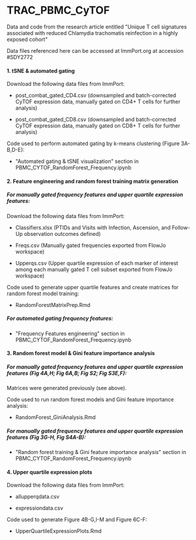 # TRAC_PBMC_CyTOF

Data and code from the research article entitled "Unique T cell signatures associated with reduced Chlamydia trachomatis reinfection in a highly exposed cohort"

Data files referenced here can be accessed at ImmPort.org at accession \#SDY2772

#### 1. tSNE & automated gating

Download the following data files from ImmPort:

-   post_combat_gated_CD4.csv (downsampled and batch-corrected CyTOF expression data, manually gated on CD4+ T cells for further analysis)

-   post_combat_gated_CD8.csv (downsampled and batch-corrected CyTOF expression data, manually gated on CD8+ T cells for further analysis)

Code used to perform automated gating by k-means clustering (Figure 3A-B,D-E):

-   "Automated gating & tSNE visualization" section in PBMC_CYTOF_RandomForest_Frequency.ipynb 

#### 2. Feature engineering and random forest training matrix generation

##### For manually gated frequency features and upper quartile expression features:

Download the following data files from ImmPort:

-   Classifiers.xlsx (PTIDs and Visits with Infection, Ascension, and Follow-Up observation outcomes defined)

-   Freqs.csv (Manually gated frequencies exported from FlowJo workspace)

-   Upperqs.csv (Upper quartile expression of each marker of interest among each manually gated T cell subset exported from FlowJo workspace)

Code used to generate upper quartile features and create matrices for random forest model training:

-   RandomForestMatrixPrep.Rmd

##### For automated gating frequency features:

-   "Frequency Features engineering" section in PBMC_CYTOF_RandomForest_Frequency.ipynb 

#### 3. Random forest model & Gini feature importance analysis

##### For manually gated frequency features and upper quartile expression features (Fig 4A,H; Fig 6A,B; Fig S2; Fig S3E,F):

Matrices were generated previously (see above).

Code used to run random forest models and Gini feature importance analysis:

-   RandomForest_GiniAnalysis.Rmd

##### For manually gated frequency features and upper quartile expression features (Fig 3G-H, Fig S4A-B):

-   "Random forest training & Gini feature importance analysis" section in PBMC_CYTOF_RandomForest_Frequency.ipynb 

#### 4. Upper quartile expression plots

Download the following data files from ImmPort:

-   allupperqdata.csv

-   expressiondata.csv

Code used to generate Figure 4B-G,I-M and Figure 6C-F:

-   UpperQuartileExpressionPlots.Rmd
